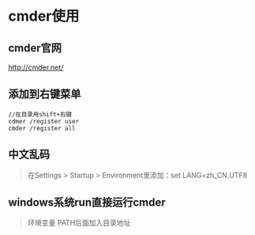 # cmder使用
## cmder官网
<http://cmder.net/>

## 添加到右键菜单
```
//在目录用shift+右键
cdmer /register user
cmder /register all
```
## 中文乱码
> 在Settings > Startup > Environment里添加：set LANG=zh_CN.UTF8 

## windows系统run直接运行cmder
> 环境变量 PATH后面加入目录地址
